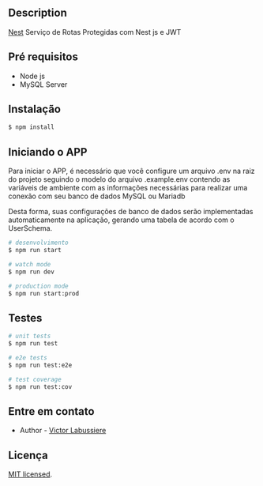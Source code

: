 ## Description

[Nest](https://github.com/victorlabussiere/nest-protected-routes) Serviço de Rotas Protegidas com Nest js e JWT

## Pré requisitos

- Node js
- MySQL Server

## Instalação

```bash
$ npm install
```

## Iniciando o APP

Para iniciar o APP, é necessário que você configure um arquivo .env na raiz do projeto seguindo o modelo do arquivo .example.env contendo as variáveis de ambiente com as informações necessárias para realizar uma conexão com seu banco de dados MySQL ou Mariadb

Desta forma, suas configurações de banco de dados serão implementadas automaticamente na aplicação, gerando uma tabela de acordo com o UserSchema.

```bash
# desenvolvimento
$ npm run start

# watch mode
$ npm run dev

# production mode
$ npm run start:prod
```

## Testes

```bash
# unit tests
$ npm run test

# e2e tests
$ npm run test:e2e

# test coverage
$ npm run test:cov
```

## Entre em contato

- Author - [Victor Labussiere](https://linkedin.com/in/victorlabussiere)

## Licença

[MIT licensed](LICENSE).
